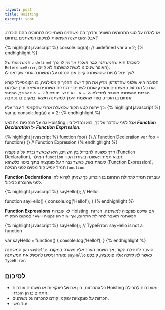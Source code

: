 ```yaml
---
layout: post
title: Hoisting
excerpt: soon
---
```


אז למדנו על סוגי התחומים השונים והדרך בה משתנים משתייכים לתחומים בהם הוכרזו. אבל האם ישנה משמעות למיקום המשתנים בתחום?

{% highlight javascript %}
console.log(a); // undefined
var a = 2;
{% endhighlight %}

המשמעות של `undefined` היא שהמשתנה **_כבר הוכרז_** אך אין לו ערך (לעומת `ReferenceError`, האומר שניסינו לגשת למשתנה לא קיים).  
איך יכול להיות שהמשתנה קיים אם הכרזנו על המשתנה אחרי שקראנו לו?

הסיבה היא שלפני שהדפדפן מריץ את הקוד ישנו תהליך קומפילציה, בו הקומפיילר קורא את כל הכרזות המשתנים ומפרק אותם לשניים - הכרזות משתנים והשמת ערך אליהם.  
כך, הביטוי `var a = 2` יפורק ל- `var a` ו- `a = 2`. הכרזת המשתנה תועבר לתחילת התחום בו הוכרז, בעוד שהשמת הערך למשתנה תשאר במקום בו נכתבה.


כך ייראה קטע הקוד שלמעלה אחרי שהקומפייר עבר עליו:
{% highlight javascript %}
var a;
console.log(a)
a = 2;
{% endhighlight %}


גם על פונקציות מתבצע Hoisting, אבל לפני שנדבר על כך, בוא ונבדיל בין **_Function Declaration_** ל- **_Function Expression_**.

{% highlight javascript %}
function foo() {} // Function Decleration
var foo = function() {} // Function Expression
{% endhighlight %}

דרך פשוטה להבדיל בין השניים, היא שכאשר נכריז על פונקציה (Function Declaration), המילה `function` תבוא תמיד ראשונה בשורת הקוד.  
לעומת זאת, כאשר נצהיר על פונקציה בתוך ביטוי כלשהוא (Function Expression), תמיד יופיע קוד מסוים לפני המילה `function`.

**Function Declerations** עוברות תמיד לתחילת התחום בו הוכרזו, כך שניתן לקרוא להן לפני שהוכרזו כביכול.

{% highlight javascript %}
sayHello(); // Hello!

function sayHello() {
  console.log('Hello!');
}
{% endhighlight %}

**Function Expressions** לא עוברות Hoisting. אם שייכנו פונקציה למשתנה, הכרזת המשתנה תועבר לתחילת התחום, אך שיוך הפונקציה יישאר במקום המקורי.

{% highlight javascript %}
sayHello(); // TypeError: sayHello is not a function

var sayHello = function() {
  console.log('Hello!');
}
{% endhighlight %}

כאן המשתנה `sayHello` הועבר לתחילת הקוד, אך השמת הערך אליו נשארה במקום. מאחר וניסינו להפעיל את המשתנה `sayHello` כאשר לא שויכה אליו פונקציה, קיבלנו `TypeError`.


## לסיכום
*  כל ההכרזות, בין אם של פונקציות או משתנים עוברות Hoisting ומועברות לתחילת התחום בו הן הוכרזו.  
* הכרזות על פונקציות ימוקמו קודם להכרזה על משתנים.
* עוד משו
